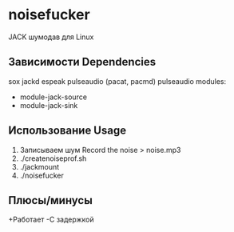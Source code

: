 # noisefucker
JACK шумодав для Linux

## Зависимости Dependencies
sox
jackd
espeak
pulseaudio (pacat, pacmd)
pulseaudio modules:
 - module-jack-source
 - module-jack-sink

## Использование Usage
1. Записываем шум Record the noise > noise.mp3
2. ./createnoiseprof.sh
3. ./jackmount
4. ./noisefucker

## Плюсы/минусы
+Работает
-С задержкой
